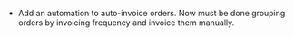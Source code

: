 - Add an automation to auto-invoice orders. Now must be done grouping
  orders by invoicing frequency and invoice them manually.
